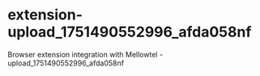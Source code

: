 # extension-upload_1751490552996_afda058nf
Browser extension integration with Mellowtel - upload_1751490552996_afda058nf
